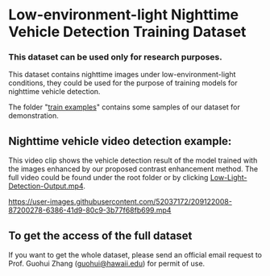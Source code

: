 # Low-environment-light Nighttime Vehicle Detection Training Dataset
### This dataset can be used only for research purposes. ###

This dataset contains nighttime images under low-environment-light conditions, they could be used for the purpose of training models for nighttime vehicle detection.


The folder "<a href="./train examples">train examples</a>" contains some samples of our dataset for demonstration.

## Nighttime vehicle video detection example:
This video clip shows the vehicle detection result of the model trained with the images enhanced by our proposed contrast enhancement method.
The full video could be found under the root folder or by clicking <a href="./Low-Light-Detection-Output.mp4">Low-Light-Detection-Output.mp4</a>.

https://user-images.githubusercontent.com/52037172/209122008-87200278-6386-41d9-80c9-3b77f68fb699.mp4

## To get the access of the full dataset
If you want to get the whole dataset, please send an official email request to Prof. Guohui Zhang (guohui@hawaii.edu) for permit of use.
